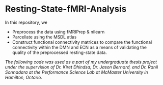 # Resting-State-fMRI-Analysis

In this repository, we 
*   Preprocess the data using fMRIPrep & nilearn
*   Parcellate using the MSDL atlas
*   Construct functional connectivity matrices to compare the functional connectivity within the DMN and ECN as a means of validating the quality of the preprocessed resting-state data.


*The following code was used as a part of my undergraduate thesis project under the supervision of Dr. Kiret Dhindsa, Dr. Jason Bernard, and Dr. Ranil Sonnadara at the Performance Science Lab at McMaster University in Hamilton, Ontario.*
